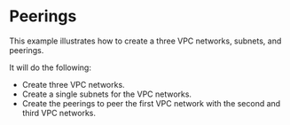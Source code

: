 # Peerings

This example illustrates how to create a three VPC networks, subnets, and peerings.

It will do the following:

- Create three VPC networks.
- Create a single subnets for the VPC networks.
- Create the peerings to peer the first VPC network with the second and third VPC networks.
